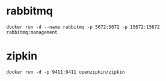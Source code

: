 
# rabbitmq
```
docker run -d --name rabbitmq -p 5672:5672 -p 15672:15672 rabbitmq:management
```

# zipkin
```
docker run -d -p 9411:9411 openzipkin/zipkin
```

